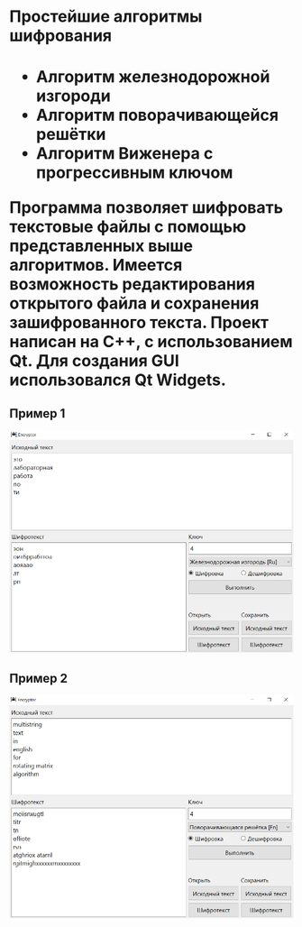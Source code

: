 <h1> Простейшие алгоритмы шифрования <h1>
<ul>
<li> Алгоритм железнодорожной изгороди </li>
<li> Алгоритм поворачивающейся решётки </li>
<li> Алгоритм Виженера с прогрессивным ключом </li>
</ul>

Программа позволяет шифровать текстовые файлы с помощью представленных выше алгоритмов. Имеется возможность редактирования открытого файла и сохранения зашифрованного текста.
Проект написан на C++, с использованием Qt. Для создания GUI использовался Qt Widgets.
  
  <h2> Пример 1</h2>
  <img src="examples/Example 1.png">
  <h2> Пример 2</h2>
  <img src="examples/Example 2.png">
